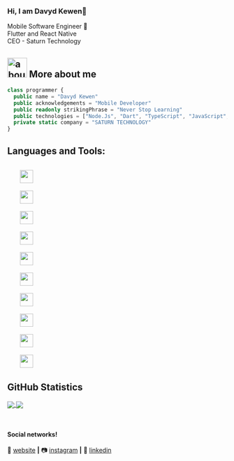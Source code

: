 
### Hi, I am Davyd Kewen👋

Mobile Software Engineer 🚀<br/>
Flutter and React Native<br/>
CEO - Saturn Technology<br/>

## <img width="45" alt="about" src="https://cdn.jsdelivr.net/gh/devicons/devicon/icons/npm/npm-original-wordmark.svg"> More about me

<!-- <img align="right" width="300" src="https://i2.wp.com/allhtaccess.info/wp-content/uploads/2018/03/programming.gif?fit=1281%2C716&ssl=1" /> -->

```TypeScript
class programmer {
  public name = "Davyd Kewen"
  public acknowledgements = "Mobile Developer"
  public readonly strikingPhrase = "Never Stop Learning"
  public technologies = ["Node.Js", "Dart", "TypeScript", "JavaScript", "Flutter", "React Native"]
  private static company = "SATURN TECHNOLOGY"
}
```

## **Languages and Tools:**  

<code>
	<img height="30" src="https://cdn.jsdelivr.net/gh/devicons/devicon/icons/nodejs/nodejs-original.svg">
</code>
<code>
	<img height="30" src="https://cdn.jsdelivr.net/gh/devicons/devicon/icons/flutter/flutter-original.svg">
</code>
<code>
	<img height="30" src="https://cdn.jsdelivr.net/gh/devicons/devicon/icons/dart/dart-original.svg" />
</code>
<code>
	<img height="30" src="https://cdn.jsdelivr.net/gh/devicons/devicon/icons/typescript/typescript-original.svg">
</code>
<code>
	<img height="30" src="https://cdn.jsdelivr.net/gh/devicons/devicon/icons/javascript/javascript-original.svg">
</code>
<code>
	<img height="30" src="https://cdn.jsdelivr.net/gh/devicons/devicon/icons/vscode/vscode-original.svg">
</code>
<code>
	<img height="30" src="https://cdn.jsdelivr.net/gh/devicons/devicon/icons/git/git-original.svg">
</code>
<code>
	<img height="30" src="https://cdn.jsdelivr.net/gh/devicons/devicon/icons/firebase/firebase-plain.svg">
</code>
<code>
	<img height="30" src="https://cdn.jsdelivr.net/gh/devicons/devicon/icons/express/express-original.svg">
</code>
<code>
	<img height="30" src="https://cdn.jsdelivr.net/gh/devicons/devicon/icons/postgresql/postgresql-original.svg">
</code>



## **GitHub Statistics**

<a href="https://github.com/davydcardoso">
  <img align="center" src="https://github-readme-stats.vercel.app/api/top-langs/?username=davydcardoso&layout=compact&show_icons=true&theme=radical&line_height=20" />
</a>

<a href="https://github.com/davydcardoso">
 <img align="center" src="https://github-readme-stats.vercel.app/api?username=davydcardoso&show_icons=true&theme=radical&line_height=20"/>
</a>

[website]: https://davydkewen.dev/
[instagram]: https://instagram.com/davydkewen
[linkedin]: https://www.linkedin.com/in/davyd-kewen-66b0121aa/
<br>

#### Social networks!

🏡 [website][website] **|** 
📷 [instagram][instagram] **|** 
👔 [linkedin][linkedin]

